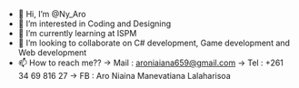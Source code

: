 - 👋 Hi, I’m @Ny_Aro
- 👀 I’m interested in Coding and Designing
- 🌱 I’m currently learning at ISPM 
- 💞️ I’m looking to collaborate on C# development, Game development and Web development
- 📫 How to reach me??
    -> Mail : aroniaiana659@gmail.com
    -> Tel  : +261 34 69 816 27
    -> FB   : Aro Niaina Manevatiana Lalaharisoa
<!---
Ny-Aro/Ny-Aro is a ✨ special ✨ repository because its `README.md` (this file) appears on your GitHub profile.
You can click the Preview link to take a look at your changes.
--->
